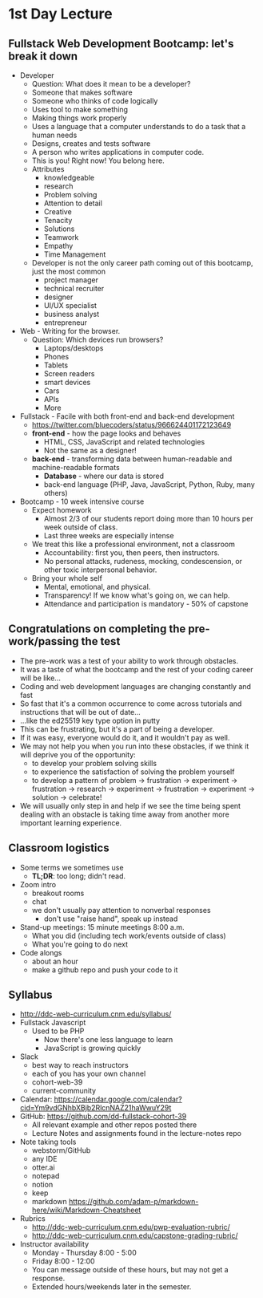 # 1st Day Lecture

## Fullstack Web Development Bootcamp: let's break it down
- Developer
    - Question: What does it mean to be a developer?
    - Someone that makes software
    - Someone who thinks of code logically
    - Uses tool to make something
    - Making things work properly
    - Uses a language that a computer understands to do a task that a human needs
    - Designs, creates and tests software
    - A person who writes applications in computer code.
    - This is you!  Right now!  You belong here.
    - Attributes
        - knowledgeable
        - research
        - Problem solving
        - Attention to detail
        - Creative
        - Tenacity
        - Solutions
        - Teamwork
        - Empathy
        - Time Management
    - Developer is not the only career path coming out of this bootcamp, just the most common
        - project manager
        - technical recruiter
        - designer
        - UI/UX specialist
        - business analyst
        - entrepreneur
- Web - Writing for the browser.
    - Question: Which devices run browsers?
        - Laptops/desktops
        - Phones
        - Tablets
        - Screen readers
        - smart devices
        - Cars
        - APIs
        - More
- Fullstack - Facile with both front-end and back-end development
    - https://twitter.com/bluecoders/status/966624401172123649
    - **front-end** - how the page looks and behaves
        - HTML, CSS, JavaScript and related technologies
        - Not the same as a designer!
    - **back-end** - transforming data between human-readable and machine-readable formats
        - **Database** - where our data is stored
        - back-end language (PHP, Java, JavaScript, Python, Ruby, many others)
- Bootcamp - 10 week intensive course
    - Expect homework
        - Almost 2/3 of our students report doing more than 10 hours per week outside of class.
        - Last three weeks are especially intense
    - We treat this like a professional environment, not a classroom
        - Accountability: first you, then peers, then instructors.
        - No personal attacks, rudeness, mocking, condescension, or other toxic interpersonal behavior.
    - Bring your whole self
        - Mental, emotional, and physical.
        - Transparency!  If we know what's going on, we can help.
        - Attendance and participation is mandatory - 50% of capstone

## Congratulations on completing the pre-work/passing the test
- The pre-work was a test of your ability to work through obstacles.
- It was a taste of what the bootcamp and the rest of your coding career will be like...
- Coding and web development languages are changing constantly and fast
- So fast that it's a common occurrence to come across tutorials and instructions that will be out of date...
- ...like the ed25519 key type option in putty
- This can be frustrating, but it's a part of being a developer.
- If it was easy, everyone would do it, and it wouldn't pay as well.
- We may not help you when you run into these obstacles, if we think it will deprive you of the opportunity:
    - to develop your problem solving skills
    - to experience the satisfaction of solving the problem yourself
    - to develop a pattern of problem -> frustration -> experiment -> frustration -> research -> experiment -> frustration -> experiment -> solution -> celebrate!
- We will usually only step in and help if we see the time being spent dealing with an obstacle is taking time away from another more important learning experience.

## Classroom logistics
- Some terms we sometimes use
    - **TL;DR**: too long; didn't read.
- Zoom intro
    - breakout rooms
    - chat
    - we don't usually pay attention to nonverbal responses
        - don't use "raise hand", speak up instead
- Stand-up meetings: 15 minute meetings 8:00 a.m.
    - What you did (including tech work/events outside of class)
    - What you're going to do next
- Code alongs
    - about an hour
    - make a github repo and push your code to it


## Syllabus
- http://ddc-web-curriculum.cnm.edu/syllabus/
- Fullstack Javascript
    - Used to be PHP
        - Now there's one less language to learn
        - JavaScript is growing quickly
- Slack
    - best way to reach instructors
    - each of you has your own channel
    - cohort-web-39
    - current-community
- Calendar: https://calendar.google.com/calendar?cid=Ym9vdGNhbXBjb2RlcnNAZ21haWwuY29t
- GitHub: https://github.com/dd-fullstack-cohort-39
    - All relevant example and other repos posted there
    - Lecture Notes and assignments found in the lecture-notes repo
- Note taking tools
    - webstorm/GitHub
    - any IDE
    - otter.ai
    - notepad
    - notion
    - keep
    - markdown https://github.com/adam-p/markdown-here/wiki/Markdown-Cheatsheet
- Rubrics
    - http://ddc-web-curriculum.cnm.edu/pwp-evaluation-rubric/
    - http://ddc-web-curriculum.cnm.edu/capstone-grading-rubric/
- Instructor availability
    - Monday - Thursday 8:00 - 5:00
    - Friday 8:00 - 12:00
    - You can message outside of these hours, but may not get a response.
    - Extended hours/weekends later in the semester.

